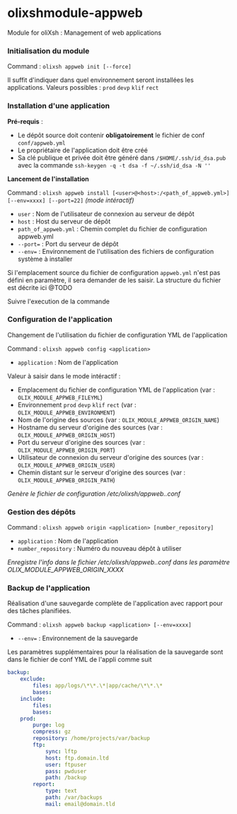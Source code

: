# olixshmodule-appweb
Module for oliXsh : Management of web applications


### Initialisation du module

Command : `olixsh appweb init [--force]`

Il suffit d'indiquer dans quel environnement seront installées les applications.
Valeurs possibles : `prod` `devp` `klif` `rect`


### Installation d'une application

**Pré-requis** :

- Le dépôt source doit contenir **obligatoirement** le fichier de conf `conf/appweb.yml`
- Le propriétaire de l'application doit être créé
- Sa clé publique et privée doit être généré dans `/$HOME/.ssh/id_dsa.pub`
avec la commande `ssh-keygen -q -t dsa -f ~/.ssh/id_dsa -N ''`

**Lancement de l'installation**

Command : `olixsh appweb install [<user>@<host>:/<path_of_appweb.yml>] [--env=xxxx] [--port=22]` _(mode intéractif)_

- `user` : Nom de l'utilisateur de connexion au serveur de dépôt
- `host` : Host du serveur de dépôt
- `path_of_appweb.yml` : Chemin complet du fichier de configuration appweb.yml
- `--port=` : Port du serveur de dépôt
- `--env=` : Environnement de l'utilisation des fichiers de configuration système à installer 

Si l'emplacement source du fichier de configuration `appweb.yml` n'est pas défini en paramètre,
il sera demander de les saisir.
La structure du fichier est décrite ici @TODO

Suivre l'execution de la commande


### Configuration de l'application

Changement de l'utilisation du fichier de configuration YML de l'application

Command : `olixsh appweb config <application>`

- `application` : Nom de l'application

Valeur à saisir dans le mode intéractif :

- Emplacement du fichier de configuration YML de l'application (var : `OLIX_MODULE_APPWEB_FILEYML`)
- Environnement `prod` `devp` `klif` `rect` (var : `OLIX_MODULE_APPWEB_ENVIRONMENT`)
- Nom de l'origine des sources (var : `OLIX_MODULE_APPWEB_ORIGIN_NAME`)
- Hostname du serveur d'origine des sources (var : `OLIX_MODULE_APPWEB_ORIGIN_HOST`)
- Port du serveur d'origine des sources (var : `OLIX_MODULE_APPWEB_ORIGIN_PORT`)
- Utilisateur de connexion du serveur d'origine des sources (var : `OLIX_MODULE_APPWEB_ORIGIN_USER`)
- Chemin distant sur le serveur d'origine des sources (var : `OLIX_MODULE_APPWEB_ORIGIN_PATH`)

*Genère le fichier de configuration /etc/olixsh/appweb.<appli>.conf*


### Gestion des dépôts

Command : `olixsh appweb origin <application> [number_repository]`

- `application` : Nom de l'application
- `number_repository` : Numéro du nouveau dépôt à utiliser

*Enregistre l'info dans le fichier /etc/olixsh/appweb.<appli>.conf dans les paramètre OLIX_MODULE_APPWEB_ORIGIN_XXXX*


### Backup de l'application

Réalisation d'une sauvegarde complète de l'application avec rapport pour des tâches planifiées.

Command : `olixsh appweb backup <application> [--env=xxxx]`

- `--env=` : Environnement de la sauvegarde 

Les paramètres supplémentaires pour la réalisation de la sauvegarde
sont dans le fichier de conf YML de l'appli comme suit
``` yml
backup:
    exclude:
        files: app/logs/\*\*.\*|app/cache/\*\*.\*
        bases:
    include:
        files:
        bases:
    prod:
        purge: log
        compress: gz
        repository: /home/projects/var/backup
        ftp:
            sync: lftp
            host: ftp.domain.ltd
            user: ftpuser
            pass: pwduser
            path: /backup
        report:
            type: text
            path: /var/backups
            mail: email@domain.tld
```
